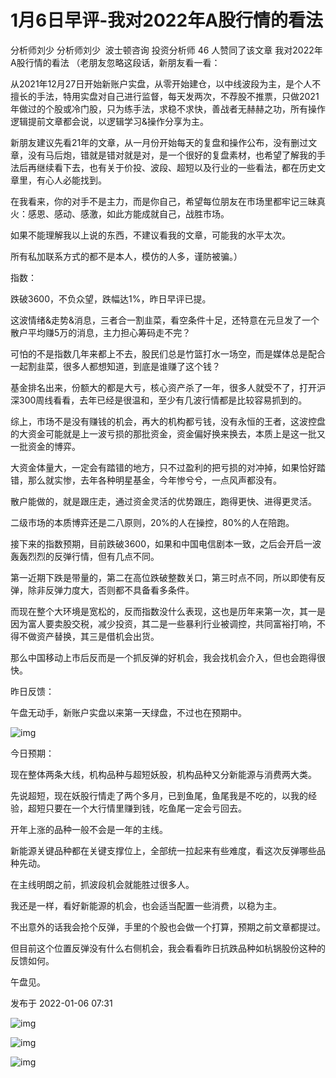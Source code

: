 # 1月6日早评-我对2022年A股行情的看法
分析师刘少
分析师刘少
​​
波士顿咨询 投资分析师
46 人赞同了该文章
我对2022年A股行情的看法
（老朋友忽略这段话，新朋友看一看：

从2021年12月27日开始新账户实盘，从零开始建仓，以中线波段为主，是个人不擅长的手法，特用实盘对自己进行监督，每天发两次，不荐股不推票，只做2021年做过的个股或冷门股，只为练手法，求稳不求快，善战者无赫赫之功，所有操作逻辑提前文章都会说，以逻辑学习&操作分享为主。

新朋友建议先看21年的文章，从一月份开始每天的复盘和操作公布，没有删过文章，没有马后炮，错就是错对就是对，是一个很好的复盘素材，也希望了解我的手法后再继续看下去，也有关于价投、波段、超短以及行业的一些看法，都在历史文章里，有心人必能找到。

在我看来，你的对手不是主力，而是你自己，希望每位朋友在市场里都牢记三昧真火：感恩、感动、感激，如此方能成就自己，战胜市场。

如果不能理解我以上说的东西，不建议看我的文章，可能我的水平太次。

所有私加联系方式的都不是本人，模仿的人多，谨防被骗。）



指数：



跌破3600，不负众望，跌幅达1%，昨日早评已提。



这波情绪&走势&消息，三者合一割韭菜，看空条件十足，还特意在元旦发了一个散户平均赚5万的消息，主力担心筹码走不完？



可怕的不是指数几年来都上不去，股民们总是竹篮打水一场空，而是媒体总是配合一起割韭菜，很多人都想知道，到底是谁赚了这个钱？



基金排名出来，份额大的都是大亏，核心资产杀了一年，很多人就受不了，打开沪深300周线看看，去年已经是很温和，至少有几波行情都是比较容易抓到的。



综上，市场不是没有赚钱的机会，再大的机构都亏钱，没有永恒的王者，这波控盘的大资金可能就是上一波亏损的那批资金，资金偏好换来换去，本质上是这一批又一批资金的博弈。



大资金体量大，一定会有踏错的地方，只不过盈利的把亏损的对冲掉，如果恰好踏错，那么就实惨，去年各种明星基金，今年惨兮兮，一点风声都没有。



散户能做的，就是跟庄走，通过资金灵活的优势跟庄，跑得更快、进得更灵活。



二级市场的本质博弈还是二八原则，20%的人在操控，80%的人在陪跑。



接下来的指数预期，目前跌破3600，如果和中国电信剧本一致，之后会开启一波轰轰烈烈的反弹行情，但有几点不同。



第一近期下跌是带量的，第二在高位跌破整数关口，第三时点不同，所以即使有反弹，除非反弹力度大，否则都不具备看多条件。



而现在整个大环境是宽松的，反而指数没什么表现，这也是历年来第一次，其一是因为富人要卖股交税，减少投资，其二是一些暴利行业被调控，共同富裕打响，不得不做资产替换，其三是借机会出货。



那么中国移动上市后反而是一个抓反弹的好机会，我会找机会介入，但也会跑得很快。



昨日反馈：



午盘无动手，新账户实盘以来第一天绿盘，不过也在预期中。









![img](https://pic3.zhimg.com/80/v2-df272cf944dac61fad18b697213411f1_1440w.jpg?source=d16d100b)


今日预期：



现在整体两条大线，机构品种与超短妖股，机构品种又分新能源与消费两大类。



先说超短，现在妖股行情走了两个多月，已到鱼尾，鱼尾我是不吃的，以我的经验，超短只要在一个大行情里赚到钱，吃鱼尾一定会亏回去。



开年上涨的品种一般不会是一年的主线。



新能源关键品种都在关键支撑位上，全部统一拉起来有些难度，看这次反弹哪些品种先动。



在主线明朗之前，抓波段机会就能胜过很多人。



我还是一样，看好新能源的机会，也会适当配置一些消费，以稳为主。



不出意外的话我会抢个反弹，手里的个股也会做一个打算，预期之前文章都提过。



但目前这个位置反弹没有什么右侧机会，我会看看昨日抗跌品种如杭锅股份这种的反馈如何。



午盘见。

发布于 2022-01-06 07:31


![img]()

![img]()

![img]()